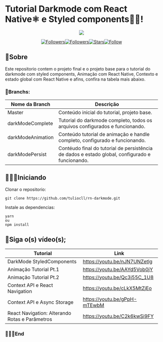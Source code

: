 # Tutorial Darkmode com React Native⚛️ e Styled components💅🏾!

<div align="center">

![](https://1.bp.blogspot.com/-_IW2cqyoWvY/Xo5qqUyC1zI/AAAAAAABARQ/r6FxSGnbkhIsmaBKkLRSiDQSN0EjoHYIQCLcBGAsYHQ/s320/capa%2B%25281%2529.jpg)

</div>

<div align="center">

[![Followers](https://img.shields.io/badge/Youtube-Inscreva--se-red)](http://youtube.com/tuliocalil)[![Followers](https://img.shields.io/github/followers/tuliocll?style=social)](https://github.com/tuliocll)[![Stars](https://img.shields.io/github/stars/tuliocll/sagres-bot?style=social)](#)[![Follow](https://img.shields.io/twitter/follow/tuliocalil?style=social)](https://twitter.com/BotSagres)

</div>

## 📖Sobre

Este repositorio contem o projeto final e o projeto base para o tutorial do darkmode com styled components, Animação com React Native, Contexto e estado global com React Native e afins, confira na tabela mais abaixo.

### 🔀Branchs:

Nome da Branch  | Descrição
------------- | -------------
Master  | Conteúdo inicial do tutorial, projeto base.
darkModeComplete  | Tutorial do darkmode completo, todos os arquivos configurados e funcionando.
darkModeAnimation  | Conteúdo tutorial de animação e handle completo, configurado e funcionando.
darkModePersist  | Contéudo final do tutorial de persistência de dados e estado global, configurado e funcionando.



## 👨🏿‍💻Iniciando

Clonar o repositorio:

```
git clone https://github.com/tuliocll/rn-darkmode.git
```

Instale as dependencias:

```
yarn
ou
npm install
```

## 🎦Siga o(s) vídeo(s);

Tutorial  | Link
------------- | -------------
DarkMode StyledComponents  | https://youtu.be/nJN7UNZetlg
Animação Tutorial Pt.1  | https://youtu.be/AAYd5Vob0jY
Animação Tutorial Pt.2  | https://youtu.be/Qc3j55C_1U8
Context API e React Navigation  | https://youtu.be/cLkX5MtZjEo
Context API e Async Storage  | https://youtu.be/gPpH-mTEwbM
React Navigation: Alterando Rotas e Parâmetros  | https://youtu.be/C2k6kwSi9FY



### 🙅🏿‍♂️End

